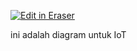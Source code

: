<p><a target="_blank" href="https://app.eraser.io/workspace/iA8LFqA7MizWPCItcBiD" id="edit-in-eraser-github-link"><img alt="Edit in Eraser" src="https://firebasestorage.googleapis.com/v0/b/second-petal-295822.appspot.com/o/images%2Fgithub%2FOpen%20in%20Eraser.svg?alt=media&amp;token=968381c8-a7e7-472a-8ed6-4a6626da5501"></a></p>

ini adalah diagram untuk IoT



<!--- Eraser file: https://app.eraser.io/workspace/iA8LFqA7MizWPCItcBiD --->